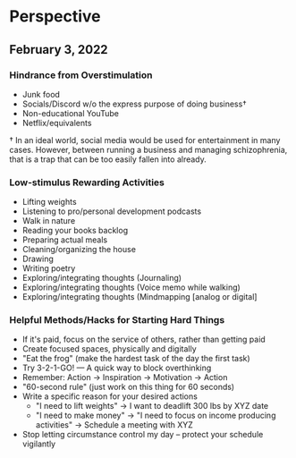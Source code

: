 # Perspective
## February 3, 2022

### Hindrance from Overstimulation
* Junk food
* Socials/Discord w/o the express purpose of doing business†
* Non-educational YouTube
* Netflix/equivalents

† In an ideal world, social media would be used for entertainment in many cases. However, between running a business and managing schizophrenia, that is a trap that can be too easily fallen into already.

### Low-stimulus Rewarding Activities
* Lifting weights
* Listening to pro/personal development podcasts
* Walk in nature
* Reading your books backlog
* Preparing actual meals
* Cleaning/organizing the house
* Drawing
* Writing poetry
* Exploring/integrating thoughts (Journaling)
* Exploring/integrating thoughts (Voice memo while walking)
* Exploring/integrating thoughts (Mindmapping \[analog or digital\]

### Helpful Methods/Hacks for Starting Hard Things
* If it's paid, focus on the service of others, rather than getting paid
* Create focused spaces, physically and digitally
* "Eat the frog" (make the hardest task of the day the first task)
* Try 3-2-1-GO! — A quick way to block overthinking
* Remember: Action -> Inspiration -> Motivation -> Action
* "60-second rule" (just work on this thing for 60 seconds)
* Write a specific reason for your desired actions
  * "I need to lift weights" -> I want to deadlift 300 lbs by XYZ date
  * "I need to make money" -> "I need to focus on income producing activities" -> Schedule a meeting with XYZ
* Stop letting circumstance control my day – protect your schedule vigilantly

